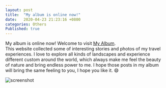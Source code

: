 ```yaml
---
layout: post
title:  "My album is online now!"
date:   2020-04-23 21:23:16 +0800
categories: Others
Published: true
---
```

My album is online now! Welcome to visit [My Album](https://rainbow-ux.github.io/traveler-blog.github.io/).<br>
This website collected some of interesting stories and photos of my travel experiences. I love to explore all kinds of landscapes and experience different custom around the world, which always make me feel the beauty of nature and bring endless power to me. I hope those posts in my album will bring the same feeling to you, I hope you like it.  :smile:  

![screenshot]({{site.baseurl}}/assets/image/others-album-screenshot.png)

